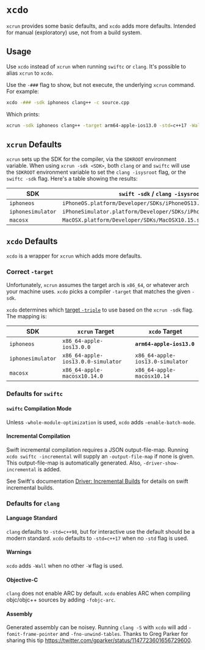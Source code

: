 # `xcdo`

`xcrun` provides some basic defaults, and `xcdo` adds more defaults. Intended for manual (exploratory) use, not from a build system.

## Usage

Use `xcdo` instead of `xcrun` when running `swiftc` or `clang`. It's possible to alias `xcrun` to `xcdo`.

Use the `-###` flag to show, but not execute, the underlying `xcrun` command. For example:

```sh
xcdo -### -sdk iphoneos clang++ -c source.cpp
```

Which prints:

```sh
xcrun -sdk iphoneos clang++ -target arm64-apple-ios13.0 -std=c++17 -Wall -c source.cpp
```

## `xcrun` Defaults

`xcrun` sets up the SDK for the compiler, via the `SDKROOT` environment variable. When using `xcrun -sdk <SDK>`, both `clang` or and `swiftc` will use the `SDKROOT` environment variable to set the `clang -isysroot` flag, or the `swiftc -sdk` flag. Here's a table showing the results:

| SDK | `swift -sdk` / `clang -isysroot` |
| --- | --- |
| `iphoneos` | `iPhoneOS.platform/Developer/SDKs/iPhoneOS13.0.sdk` |
| `iphonesimulator` | `iPhoneSimulator.platform/Developer/SDKs/iPhoneSimulator13.0.sdk` |
| `macosx` | `MacOSX.platform/Developer/SDKs/MacOSX10.15.sdk` |

## `xcdo` Defaults

`xcdo` is a wrapper for `xcrun` which adds more defaults.

### Correct `-target`

Unfortunately, `xcrun` assumes the target arch is `x86_64`, or whatever arch your machine uses. `xcdo` picks a compiler `-target` that matches the given `-sdk`.

`xcdo` determines which [target `-triple`](https://clang.llvm.org/docs/CrossCompilation.html#target-triple) to use based on the `xcrun -sdk` flag. The mapping is:

| SDK | `xcrun` Target | `xcdo` Target |
| --- | --- | --- |
| `iphoneos` | `x86_64-apple-ios13.0.0` | **`arm64-apple-ios13.0`**  |
| `iphonesimulator` | `x86_64-apple-ios13.0.0-simulator` | `x86_64-apple-ios13.0-simulator` |
| `macosx` | `x86_64-apple-macosx10.14.0` | `x86_64-apple-macosx10.14` |

### Defaults for `swiftc`

#### `swiftc` Compilation Mode

Unless `-whole-module-optimization` is used, `xcdo` adds `-enable-batch-mode`.

#### Incremental Compilation

Swift incremental compilation requires a JSON output-file-map. Running `xcdo swiftc -incremental` will supply an `-output-file-map` if none is given. This output-file-map is automatically generated. Also, `-driver-show-incremental` is added.

See Swift's documentation [Driver: Incremental Builds](https://github.com/apple/swift/blob/master/docs/Driver.md#incremental-builds) for details on swift incremental builds.

### Defaults for `clang` 

#### Language Standard

`clang` defaults to `-std=c++98`, but for interactive use the default should be a modern standard. `xcdo` defaults to `-std=c++17` when no `-std` flag is used.

#### Warnings

`xcdo` adds `-Wall` when no other `-W` flag is used.

#### Objective-C

`clang` does not enable ARC by default. `xcdo` enables ARC when compiling objc/objc++ sources by adding `-fobjc-arc`.

#### Assembly

Generated assembly can be noisey. Running `clang -S` with `xcdo` will add `-fomit-frame-pointer` and `-fno-unwind-tables`. Thanks to Greg Parker for sharing this tip https://twitter.com/gparker/status/1147723601656729600.

